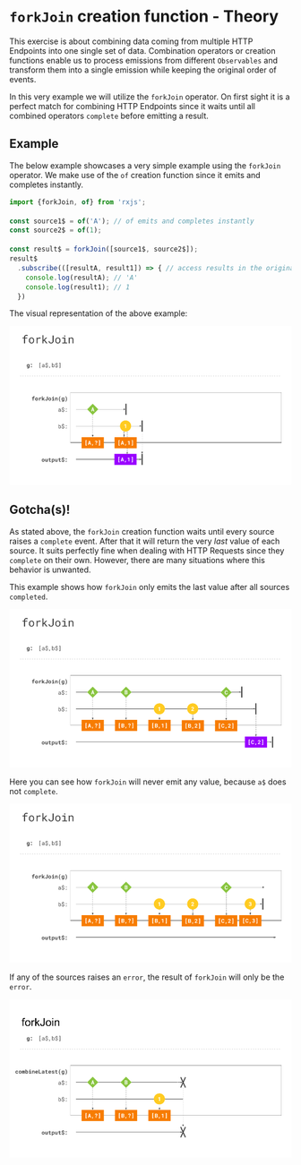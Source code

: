 # `forkJoin` creation function - Theory

This exercise is about combining data coming from multiple HTTP Endpoints into one single set of data.
Combination operators or creation functions enable us to process emissions 
from different `Observables` and transform them into a single emission while keeping the original order of events.

In this very example we will utilize the `forkJoin` operator. 
On first sight it is a perfect match for combining HTTP Endpoints since it waits until all
combined operators `complete` before emitting a result.

## Example

The below example showcases a very simple example using the `forkJoin` operator. We make use of the `of` creation function
since it emits and completes instantly.

```Typescript
import {forkJoin, of} from 'rxjs';

const source1$ = of('A'); // of emits and completes instantly
const source2$ = of(1);

const result$ = forkJoin([source1$, source2$]);
result$
  .subscribe(([resultA, result1]) => { // access results in the original order
    console.log(resultA); // 'A'
    console.log(result1); // 1
  })        
```
The visual representation of the above example:

![forkJoin http calls](./assets/images/Reactive-architecture-and-ux-patterns_angular_combination-operators-forkJoin-http_michael-hladky.png)

## Gotcha(s)!

As stated above, the `forkJoin` creation function waits until every source raises a `complete` event. After that it will return
 the very *last* value of each source. It suits perfectly fine when dealing with HTTP Requests since they `complete` on their own.
 However, there are many situations where this behavior is unwanted. 
 
 This example shows how `forkJoin` only emits the last value after all sources `completed`.

![forkJoin all complete last](./assets/images/Reactive-architecture-and-ux-patterns_angular_combination-operators-forkJoin-emit-all-last_michael-hladky.png)

 Here you can see how `forkJoin` will never emit any value, because `a$` does not `complete`.

![forkJoin no emission if not all complete](./assets/images/Reactive-architecture-and-ux-patterns_angular_combination-operators-forkJoin-emit-after-all-complete_michael-hladky.png)

If any of the sources raises an `error`, the result of `forkJoin` will only be the `error`.

![forkJoin error](./assets/images/Reactive-architecture-and-ux-patterns_angular_combination-operators-forkJoin-error_michael-hladky.png)
